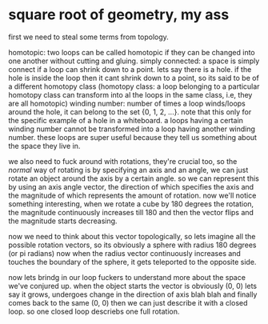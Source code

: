 # square root of geometry, my ass
first we need to steal some terms from topology. 

homotopic: two loops can be called homotopic if they can be changed into one another without cutting and gluing.
simply connected: a space is simply connect if a loop can shrink down to a point. lets say there is a hole. if the hole is inside the loop then it cant shrink down to a point, so its said to be of a different homotopy class (homotopy class: a loop belonging to a particular homotopy class can transform into al the loops in the same class, i.e, they are all homotopic)
winding number: number of times a loop winds/loops around the hole, it can belong to the set {0, 1, 2, ...}. note that this only for the specific example of a hole in a whiteboard. a loops having a certain winding number cannot be transformed into a loop having another winding number. 
these loops are super useful because they tell us something about the space they live in.

we also need to fuck around with rotations, they're crucial too, so the _normal_ way of rotating is by specifying an axis and an angle, we can just rotate an object around the axis by a certain angle. so we can represent this by using an axis angle vector, the direction of which specifies the axis and the magnitude of which represents the amount of rotation. now we'll notice something interesting, when we rotate a cube by 180 degrees the rotation, the magnitude continuously increases till 180 and then the vector flips and the magnitude starts decreasing.

now we need to think about this vector topologically, so lets imagine all the possible rotation vectors, so its obviously a sphere with radius 180 degrees (or pi radians) now when the radius vector continuously increases and touches the boundary of the sphere, it gets teleported to the opposite side. 

now lets brindg in our loop fuckers to understand more about the space we've conjured up. when the object starts the vector is obviously (0, 0) lets say it grows, undergoes change in the direction of axis blah blah and finally comes back to the same (0, 0) then we can just describe it with a closed loop. so one closed loop descriebs one full rotation. 